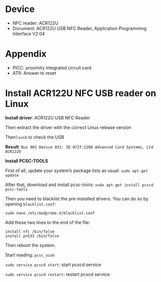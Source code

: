 # Device

* NFC reader: ACR122U
* Document: ACR122U USB NFC Reader, Application Programming Interface V2.04

# Appendix

* PICC: proximity integrated circuit card
* ATR: Answer to reset

# Install ACR122U NFC USB reader on Linux 

**Install driver**: ACR122U USB NFC Reader

Then extract the driver with the correct Linux release version

Then``lsusb`` to check the USB

**Result**: ``Bus 001 Device 031: ID 072f:2200 Advanced Card Systems, Ltd ACR122U``

**Install PCSC-TOOLS**

First of all, update your system’s package lists as usual: ``sudo apt-get update``

After that, download and install pcsc-tools: ``sudo apt-get install pcscd pcsc-tools``

Then you need to blacklist the pre-installed drivers. You can do so by opening ``blacklist.conf``:

``sudo nano /etc/modprobe.d/blacklist.conf``

Add these two lines to the end of the file:

```
install nfc /bin/false
install pn533 /bin/false
```

Then reboot the system.

Start reading: ``pcsc_scan``

``sudo service pcscd start``: start pcscd service

``sudo service pcscd restart``: restart pcscd service